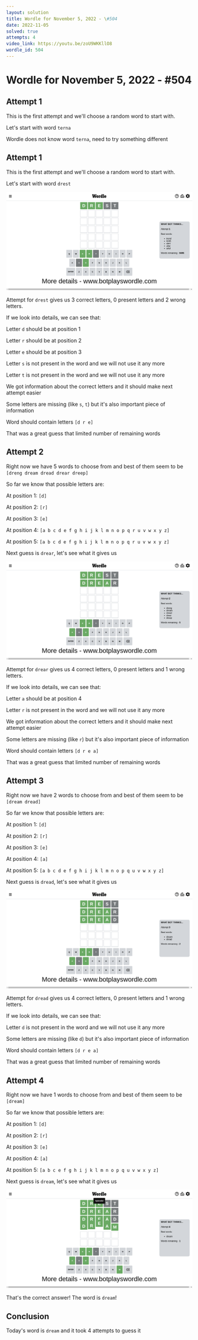 ```yaml
---
layout: solution
title: Wordle for November 5, 2022 - \#504
date: 2022-11-05
solved: true
attempts: 4
video_link: https://youtu.be/zoU9WKKllO8
wordle_id: 504
---
```


# Wordle for November 5, 2022 - \#504

## Attempt 1

This is the first attempt and we'll choose a random word to start with.

Let's start with word `terna`

Wordle does not know word `terna`, need to try something different

## Attempt 1

This is the first attempt and we'll choose a random word to start with.

Let's start with word `drest`

![Attempt 1](2022-11-05/attempt-1.png)

Attempt for `drest` gives us 3 correct letters, 0 present letters and 2 wrong letters.

If we look into details, we can see that:

Letter `d` should be at position 1

Letter `r` should be at position 2

Letter `e` should be at position 3

Letter `s` is not present in the word and we will not use it any more

Letter `t` is not present in the word and we will not use it any more

We got information about the correct letters and it should make next attempt easier

Some letters are missing (like `s`, `t`) but it's also important piece of information

Word should contain letters `[d r e]`

That was a great guess that limited number of remaining words



## Attempt 2

Right now we have 5 words to choose from and best of them seem to be `[dreng dream dread drear dreep]`

So far we know that possible letters are:

At position 1: `[d]`

At position 2: `[r]`

At position 3: `[e]`

At position 4: `[a b c d e f g h i j k l m n o p q r u v w x y z]`

At position 5: `[a b c d e f g h i j k l m n o p q r u v w x y z]`

Next guess is `drear`, let's see what it gives us

![Attempt 2](2022-11-05/attempt-2.png)

Attempt for `drear` gives us 4 correct letters, 0 present letters and 1 wrong letters.

If we look into details, we can see that:

Letter `a` should be at position 4

Letter `r` is not present in the word and we will not use it any more

We got information about the correct letters and it should make next attempt easier

Some letters are missing (like `r`) but it's also important piece of information

Word should contain letters `[d r e a]`

That was a great guess that limited number of remaining words



## Attempt 3

Right now we have 2 words to choose from and best of them seem to be `[dream dread]`

So far we know that possible letters are:

At position 1: `[d]`

At position 2: `[r]`

At position 3: `[e]`

At position 4: `[a]`

At position 5: `[a b c d e f g h i j k l m n o p q u v w x y z]`

Next guess is `dread`, let's see what it gives us

![Attempt 3](2022-11-05/attempt-3.png)

Attempt for `dread` gives us 4 correct letters, 0 present letters and 1 wrong letters.

If we look into details, we can see that:

Letter `d` is not present in the word and we will not use it any more

Some letters are missing (like `d`) but it's also important piece of information

Word should contain letters `[d r e a]`

That was a great guess that limited number of remaining words



## Attempt 4

Right now we have 1 words to choose from and best of them seem to be `[dream]`

So far we know that possible letters are:

At position 1: `[d]`

At position 2: `[r]`

At position 3: `[e]`

At position 4: `[a]`

At position 5: `[a b c e f g h i j k l m n o p q u v w x y z]`

Next guess is `dream`, let's see what it gives us

![Attempt 4](2022-11-05/attempt-4.png)

That's the correct answer! The word is `dream`!

## Conclusion

Today's word is `dream` and it took 4 attempts to guess it

